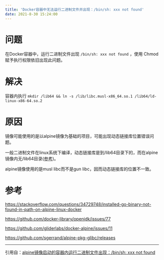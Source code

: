 ```yaml
---
title: 'Docker容器中无法运行二进制文件并出现：/bin/sh: xxx not found'
date: 2021-8-30 15:24:00
---
```


# 问题

在Docker容器中，运行二进制文件出现 `/bin/sh: xxx not found` ，使用 Chmod 赋予执行权限依旧出现此问题。

# 解决

容器内执行 `mkdir /lib64 && ln -s /lib/libc.musl-x86_64.so.1 /lib64/ld-linux-x86-64.so.2`

# 原因

镜像可能使用的是以alpine镜像为基础的项目，可能出现动态链接库位置错误问题。

一般二进制文件在linux系统下编译，动态链接库是到/lib64目录下的，而在alpine镜像内无/lib64目录([参考](https://github.com/gliderlabs/docker-alpine/issues/11))。

alpine镜像使用的是musl libc而不是gun libc，因而动态链接库的位置不一致。

# 参考

 https://stackoverflow.com/questions/34729748/installed-go-binary-not-found-in-path-on-alpine-linux-docker
 
 https://github.com/docker-library/openjdk/issues/77
 
 https://github.com/gliderlabs/docker-alpine/issues/11
 
 https://github.com/sgerrand/alpine-pkg-glibc/releases

---
引用自：[alpine镜像启动的容器内运行二进制文件出现：/bin/sh: xxx not found](https://blog.51cto.com/welcomeweb/2652026)
